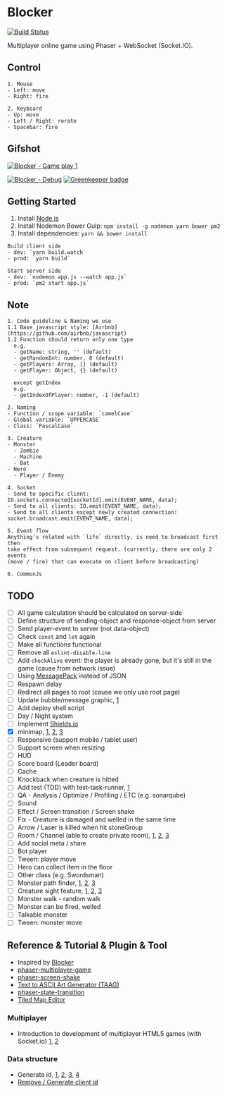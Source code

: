 # Blocker
[![Build Status](https://travis-ci.org/jojoee/blocker.svg)](https://travis-ci.org/jojoee/blocker)

Multiplayer online game using Phaser + WebSocket (Socket.IO).

## Control
```
1. Mouse
- Left: move
- Right: fire

2. Keyboard
- Up: move
- Left / Right: rorate
- Spacebar: fire
```

## Gifshot

[![Blocker - Game play 1](https://raw.githubusercontent.com/jojoee/blocker/master/screenshot/play1.jpg "Blocker - Game play 1")](http://blocker.jojoee.com/)

[![Blocker - Debug](https://raw.githubusercontent.com/jojoee/blocker/master/screenshot/debug.jpg "Blocker - Debug")](http://blocker.jojoee.com/) [![Greenkeeper badge](https://badges.greenkeeper.io/jojoee/blocker.svg)](https://greenkeeper.io/)

## Getting Started
1. Install [Node.js](https://nodejs.org/en/)
2. Install Nodemon Bower Gulp: `npm install -g nodemon yarn bower pm2`
3. Install dependencies: `yarn && bower install`

```
Build client side
- dev: `yarn build.watch`
- prod: `yarn build`
```

```
Start server side
- dev: `nodemon app.js --watch app.js`
- prod: `pm2 start app.js`
```

## Note
```
1. Code guideline & Naming we use
1.1 Base javascript style: [Airbnb](https://github.com/airbnb/javascript)
1.2 Function should return only one type
  e.g.
  - getName: string, '' (default)
  - getRandomInt: number, 0 (default)
  - getPlayers: Array, [] (default)
  - getPlayer: Object, {} (default)

  except getIndex
  e.g.
  - getIndexOfPlayer: number, -1 (default)

2. Naming
- Function / scope variable: `camelCase`  
- Global variable: `UPPERCASE`
- Class: `PascalCase`

3. Creature
- Monster
  - Zombie
  - Machine
  - Bat
- Hero
  - Player / Enemy

4. Socket
- Send to specific client: IO.sockets.connected[socketId].emit(EVENT_NAME, data);
- Send to all clients: IO.emit(EVENT_NAME, data);
- Send to all clients except newly created connection: socket.broadcast.emit(EVENT_NAME, data);

5. Event flow
Anything's related with `life` directly, is need to broadcast first then
take effect from subsequent request. (currently, there are only 2 events
(move / fire) that can execute on client before broadcasting)

6. CommonJs
```

## TODO
- [ ] All game calculation should be calculated on server-side
- [ ] Define structure of sending-object and response-object from server
- [ ] Send player-event to server (not data-object)
- [ ] Check `const` and `let` again
- [ ] Make all functions functional
- [ ] Remove all `eslint-disable-line`
- [ ] Add `checkAlive` event: the player is already gone, but it's still in the game (cause from network issue)
- [ ] Using [MessagePack](http://msgpack.org/) instead of JSON
- [ ] Respawn delay
- [ ] Redirect all pages to root (cause we only use root page)
- [ ] Update bubble/message graphic, [1](http://www.html5gamedevs.com/topic/8837-speech-bubble-text-with-rectangle-as-background/)
- [ ] Add deploy shell script
- [ ] Day / Night system
- [ ] Implement [Shields.io](https://shields.io/)
- [x] minimap, [1](http://www.html5gamedevs.com/topic/14182-creating-a-mini-map-in-phaser/), [2](http://www.html5gamedevs.com/topic/14930-creating-a-mini-map-from-a-render-texture/), [3](https://gist.github.com/jafrmartins/73e1e344237c980f3707f2760835f0bf)
- [ ] Responsive (support mobile / tablet user)
- [ ] Support screen when resizing 
- [ ] HUD
- [ ] Score board (Leader board)
- [ ] Cache
- [ ] Knockback when creature is hitted
- [ ] Add test (TDD) with test-task-runner, [1](https://github.com/gulpjs/gulp/blob/master/docs/recipes/mocha-test-runner-with-gulp.md)
- [ ] QA - Analysis / Optimize / Profiling / ETC (e.g. sonarqube)
- [ ] Sound
- [ ] Effect / Screen transition / Screen shake
- [ ] Fix - Creature is damaged and welled in the same time
- [ ] Arrow / Laser is killed when hit stoneGroup
- [ ] Room / Channel (able to create private room), [1](https://divillysausages.com/2015/07/12/an-intro-to-socket-io/), [2](http://www.tamas.io/advanced-chat-using-node-js-and-socket-io-episode-1/), [3](https://www.joezimjs.com/javascript/plugging-into-socket-io-advanced/)
- [ ] Add social meta / share
- [ ] Bot player
- [ ] Tween: player move
- [ ] Hero can collect item in the floor
- [ ] Other class (e.g. Swordsman)
- [ ] Monster path finder, [1](http://jojoee.github.io/phaser-examples/games/paths-face/), [2](http://jojoee.github.io/phaser-examples/games/boids-steering/), [3](http://jojoee.github.io/phaser-examples/games/easystarjs/)
- [ ] Creature sight feature, [1](http://jojoee.github.io/phaser-examples/games/bresenham-light/), [2](http://www.emanueleferonato.com/wp-content/uploads/2014/10/survival/), [3](http://jojoee.github.io/phaser-examples/games/horror-ray-casting/)
- [ ] Monster walk - random walk
- [ ] Monster can be fired, welled
- [ ] Talkable monster
- [ ] Tween: monster move

## Reference & Tutorial & Plugin & Tool
- Inspired by [Blocker](http://blockergame.com/)
- [phaser-multiplayer-game](https://github.com/xicombd/phaser-multiplayer-game)
- [phaser-screen-shake](https://github.com/dmaslov/phaser-screen-shake)
- [Text to ASCII Art Generator (TAAG)](http://patorjk.com/software/taag/)
- [phaser-state-transition](phaser-state-transition-plugin)
- [Tiled Map Editor](http://www.mapeditor.org/)

### Multiplayer
- Introduction to development of multiplayer HTML5 games (with Socket.io) [1](http://www.slideshare.net/Lotti86/introduction-to-multiplayer-game-development), [2](https://github.com/Lotti/codemotion2015)

### Data structure
- Generate id, [1](http://stackoverflow.com/questions/24041220/sending-message-to-a-specific-id-in-socket-io-1-0/), [2](http://stackoverflow.com/questions/105034/create-guid-uuid-in-javascript), [3](https://github.com/dylang/shortid), [4](https://github.com/broofa/node-uuid)
- [Remove / Generate client id](http://stackoverflow.com/questions/7702461/socket-io-custom-client-id)
